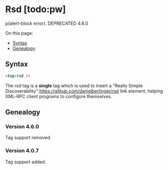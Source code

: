 # Rsd [todo:pw]

p(alert-block error). DEPRECATED 4.6.0

On this page:

* [Syntax](#user-content-syntax)
* [Genealogy](#user-content-genealogy)

## Syntax

```html
<txp:rsd />
```

The *rsd* tag is a __single__ tag which is used to insert a "Really Simple Discoverability":https://github.com/danielberlinger/rsd link element, helping XML-RPC client programs to configure themselves.

## Genealogy

### Version 4.6.0

Tag support removed.

### Version 4.0.7

Tag support added.
